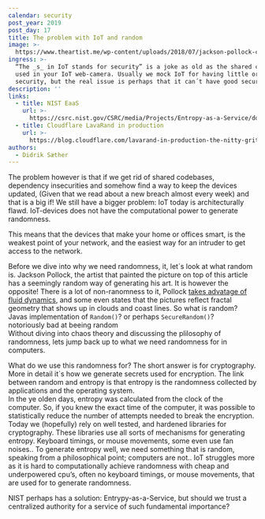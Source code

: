 ```yaml
---
calendar: security
post_year: 2019
post_day: 17
title: The problem with IoT and random
image: >-
  https://www.theartist.me/wp-content/uploads/2018/07/jackson-pollock-convergence-famous-paintings-1.jpg
ingress: >-
  “The _s_ in IoT stands for security” is a joke as old as the shared code base
  used in your IoT web-camera. Usually we mock IoT for having little or bad
  security, but the real issue is perhaps that it can´t have good security.
description: ''
links:
  - title: NIST EaaS
    url: >-
      https://csrc.nist.gov/CSRC/media/Projects/Entropy-as-a-Service/documents/pres_handout_final.pdf
  - title: Cloudflare LavaRand in production
    url: >-
      https://blog.cloudflare.com/lavarand-in-production-the-nitty-gritty-technical-details/
authors:
  - Didrik Sæther
---
```

The problem however is that if we get rid of shared codebases, dependency insecurities and somehow find a way to keep the devices updated, (Given that we read about a new breach almost every week) and that is a big if! We still have a bigger problem: IoT today is architecturally flawd. IoT-devices does not have the computational power to generate randomness. 

This means that the devices that make your home or offices smart, is the weakest point of your network, and the easiest way for an intruder to get access to the network.  

Before we dive into why we need randomness, it, let´s look at what random is. Jackson Pollock, the artist that painted the picture on top of this article has a seemingly random way of generating his art. It is however the opposite! There is a lot of non-ranomness to it, Pollock [takes advatage of fluid dynamics](https://www.wired.com/2011/07/pollock-physics/), and some even states that the pictures reflect fractal geometry that shows up in clouds and coast lines. So what is random? Javas implementation of `Random()`? or perhaps `SecureRandom()`? \
notoriously bad at beeing random\
Without diving into chaos theory and discussing the plilosophy of randomness, lets jump back up to what we need randomness for in computers.

What do we use this randomness for? The short answer is for cryptography. More in detail it´s how we generate secrets used for encryption. The link between random and entropy is that entropy is the randomness collected by applications and the operating system.\
In the ye olden days, entropy was calculated from the clock of the computer. So, if you knew the exact time of the computer, it was possible to statistically reduce the number of attempts needed to break the encryption. Today we (hopefully) rely on well tested, and hardened libraries for cryptography. These libraries use all sorts of mechanisms for generating entropy. Keyboard timings, or mouse movements, some even use fan noises.. To generate entropy well, we need something that is random, speaking from a philosophical point; computers are not.. IoT struggles more as it is hard to computationally achieve randomness with cheap and underpowered cpu’s, often no keyboard timings, or mouse movements, that are used for to generate randomness. 

NIST perhaps has a solution: Entrypy-as-a-Service, but should we trust a centralized authority for a service of such fundamental importance?

